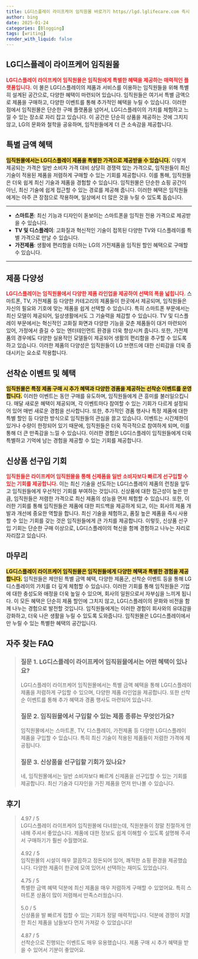 ```yaml
---
title: LG디스플레이 라이프케어 임직원몰 바로가기 https//lgd.lglifecare.com 즉시 방문
author: bing
date: 2025-01-24
categories: [Blogging]
tags: [writing]
render_with_liquid: false
---
```



<h2 id='LG디스플레이_라이프케어_임직원몰'>LG디스플레이 라이프케어 임직원몰</h2>

<p><b><span style="color: #ee2323;">LG디스플레이 라이프케어 임직원몰은 임직원에게 특별한 혜택을 제공하는 매력적인 플랫폼입니다.</span></b> 이 몰은 LG디스플레이의 제품과 서비스를 이용하는 임직원들을 위해 특별히 설계된 공간으로, 다양한 혜택이 마련되어 있습니다. 임직원들은 여기서 특별 금액으로 제품을 구매하고, 다양한 이벤트를 통해 추가적인 혜택을 누릴 수 있습니다. 이러한 점에서 임직원몰은 단순한 구매 플랫폼을 넘어서, LG디스플레이의 가치를 체험하고 느낄 수 있는 장소로 자리 잡고 있습니다. 이 공간은 단순히 상품을 제공하는 것에 그치지 않고, LG의 문화와 철학을 공유하며, 임직원들에게 더 큰 소속감을 제공합니다.</p>

<h2 id='특별_금액_혜택'>특별 금액 혜택</h2>

<p><b><span style="background-color: #ffe066;">임직원몰에서는 LG디스플레이 제품을 특별한 가격으로 제공받을 수 있습니다.</span></b> 이렇게 제공되는 가격은 일반 소비자 가격 대비 상당히 경쟁력 있는 가격으로, 임직원들이 최신 기술이 적용된 제품을 저렴하게 구매할 수 있는 기회를 제공합니다. 이를 통해, 임직원들은 더욱 쉽게 최신 기술과 제품을 경험할 수 있습니다. 임직원몰은 단순한 쇼핑 공간이 아닌, 최신 기술에 쉽게 접근할 수 있는 경로를 제공해 줍니다. 이러한 혜택은 임직원들에게는 아주 큰 장점으로 작용하며, 일상에서 더 많은 것을 누릴 수 있도록 돕습니다.</p>

<hr />

<ul>
    <li><b>스마트폰</b>: 최신 기능과 디자인이 돋보이는 스마트폰을 임직원 전용 가격으로 제공받을 수 있습니다.</li>
    <li><b>TV 및 디스플레이</b>: 고화질과 혁신적인 기술이 접목된 다양한 TV와 디스플레이를 특별 가격으로 만날 수 있습니다.</li>
    <li><b>가전제품</b>: 생활에 편리함을 더하는 LG의 가전제품을 임직원 할인 혜택으로 구매할 수 있습니다.</li>
</ul>

<hr />

<h2 id='제품_다양성'>제품 다양성</h2>

<p><b><span style="color: #ee2323;">LG디스플레이는 임직원몰에서 다양한 제품 라인업을 제공하여 선택의 폭을 넓힙니다.</span></b> 스마트폰, TV, 가전제품 등 다양한 카테고리의 제품들이 한곳에서 제공되며, 임직원들은 자신의 필요와 기호에 맞는 제품을 쉽게 선택할 수 있습니다. 특히 스마트폰 부문에서는 최신 모델이 제공되어, 일상생활에서도 그 기술력을 체감할 수 있습니다. TV 및 디스플레이 부문에서는 혁신적인 고화질 화면과 다양한 기능을 갖춘 제품들이 대거 마련되어 있어, 가정에서 즐길 수 있는 엔터테인먼트 환경을 더욱 향상시켜 줍니다. 또한, 가전제품의 경우에도 다양한 실용적인 모델들이 제공되어 생활의 편리함을 추구할 수 있도록 하고 있습니다. 이러한 제품의 다양성은 임직원들이 LG 브랜드에 대한 신뢰감을 더욱 증대시키는 요소로 작용합니다.</p>

<h2 id='선착순_이벤트'>선착순 이벤트 및 혜택</h2>

<p><b><span style="background-color: #ffe066;">임직원몰은 특정 제품 구매 시 추가 혜택과 다양한 경품을 제공하는 선착순 이벤트를 운영합니다.</span></b> 이러한 이벤트는 동안 구매를 유도하며, 임직원들에게 큰 흥미를 불러일으킵니다. 매달 새로운 혜택이 제공되며, 각 이벤트마다 참여할 수 있는 기회가 다르게 설정되어 있어 매번 새로운 경험을 선사합니다. 또한, 추가적인 경품 행사나 특정 제품에 대한 특별 할인 등 다양한 방식으로 임직원들의 관심을 끌고 있습니다. 이벤트는 시간제한이 있거나 수량이 한정되어 있기 때문에, 임직원들은 더욱 적극적으로 참여하게 되며, 이를 통해 더 큰 만족감을 느낄 수 있습니다. 이러한 경험은 LG디스플레이 임직원들에게 더욱 특별하고 기억에 남는 경험을 제공할 수 있는 기회를 제공합니다.</p>

<h2 id='신상품_선구입기회'>신상품 선구입 기회</h2>

<p><b><span style="color: #ee2323;">임직원들은 라이프케어 임직원몰을 통해 신제품을 일반 소비자보다 빠르게 선구입할 수 있는 기회를 제공합니다.</span></b> 이는 최신 기술을 선도하는 LG디스플레이 제품의 런칭을 앞두고 임직원들에게 우선적인 기회를 부여하는 것입니다. 신상품에 대한 접근성이 높은 만큼, 임직원들은 저렴한 가격으로 최신 제품의 성능을 먼저 체험할 수 있습니다. 또한, 이러한 기회를 통해 임직원들은 제품에 대한 피드백을 제공하게 되고, 이는 회사의 제품 개발과 개선에 중요한 역할을 합니다. 최신 기술을 체험하고, 품질 높은 제품을 즉시 사용할 수 있는 기회를 갖는 것은 임직원들에게 큰 가치를 제공합니다. 이렇듯, 신상품 선구입 기회는 단순한 구매 이상으로, LG디스플레이의 혁신을 함께 경험하고 나누는 자리로 자리잡고 있습니다.</p>

<h2 id='마무리'>마무리</h2>

<p><b><span style="background-color: #ffe066;">LG디스플레이 라이프케어 임직원몰은 임직원들에게 다양한 혜택과 특별한 경험을 제공합니다.</span></b> 임직원들은 제안된 특별 금액 혜택, 다양한 제품군, 선착순 이벤트 등을 통해 LG디스플레이의 가치를 더 깊게 체험할 수 있습니다. 이러한 기회를 통해 임직원들은 기업에 대한 충성도와 애정을 더욱 높일 수 있으며, 회사의 일원으로서 자부심을 느끼게 됩니다. 이 모든 혜택은 단순히 제품 할인에 그치지 않고, LG디스플레이의 문화와 비전을 함께 나누는 경험으로 발전할 것입니다. 임직원들에게는 이러한 경험이 회사와의 유대감을 강화하고, 더욱 나은 생활을 누릴 수 있도록 도와줍니다. 임직원몰은 LG디스플레이에서만 누릴 수 있는 특별한 혜택의 공간입니다.</p>


<h2 id='자주_찾는_FAQ'>자주 찾는 FAQ</h2>
<div itemscope="" itemtype="https://schema.org/FAQPage"> 
<blockquote> 
<div itemscope="" itemprop="mainEntity" itemtype="https://schema.org/Question"> 
<h3 itemprop="name">질문 1. LG디스플레이 라이프케어 임직원몰에서는 어떤 혜택이 있나요?</h3> 
<div itemscope="" itemprop="acceptedAnswer" itemtype="https://schema.org/Answer"> 
<span itemprop="text"> 
<p>LG디스플레이 라이프케어 임직원몰에서는 특별 금액 혜택을 통해 LG디스플레이 제품을 저렴하게 구입할 수 있으며, 다양한 제품 라인업을 제공합니다. 또한 선착순 이벤트를 통해 추가 혜택과 경품 행사도 마련되어 있습니다.</p> 
</span> 
</div> 
</div> 

<div itemscope="" itemprop="mainEntity" itemtype="https://schema.org/Question"> 
<h3 itemprop="name">질문 2. 임직원몰에서 구입할 수 있는 제품 종류는 무엇인가요?</h3> 
<div itemscope="" itemprop="acceptedAnswer" itemtype="https://schema.org/Answer"> 
<span itemprop="text"> 
<p>임직원몰에서는 스마트폰, TV, 디스플레이, 가전제품 등 다양한 LG디스플레이 제품을 구입할 수 있습니다. 특히 최신 기술이 적용된 제품들이 저렴한 가격에 제공됩니다.</p> 
</span> 
</div> 
</div> 

<div itemscope="" itemprop="mainEntity" itemtype="https://schema.org/Question"> 
<h3 itemprop="name">질문 3. 신상품을 선구입할 기회가 있나요?</h3> 
<div itemscope="" itemprop="acceptedAnswer" itemtype="https://schema.org/Answer"> 
<span itemprop="text"> 
<p>네, 임직원몰에서는 일반 소비자보다 빠르게 신제품을 선구입할 수 있는 기회를 제공합니다. 최신 기술과 디자인을 가진 제품을 먼저 만나볼 수 있습니다.</p> 
</span> 
</div> 
</div> 
</blockquote> 
</div>
<h2 id='후기'>후기</h2>
<div itemscope itemtype="https://schema.org/Product">
  <blockquote>
  <div itemprop="review" itemscope itemtype="https://schema.org/Review">
      <div itemprop="reviewRating" itemscope itemtype="https://schema.org/Rating"> <span itemprop="ratingValue">4.97</span> / <span itemprop="bestRating">5</span> </div>
      <span itemprop="reviewBody">LG디스플레이 라이프케어 임직원몰에 다녀왔는데, 직원분들이 정말 친절하게 안내해 주셔서 좋았습니다. 제품에 대한 정보도 쉽게 이해할 수 있도록 설명해 주셔서 구매하기가 훨씬 수월했어요.</span>
  </div>
  <br>
  <div itemprop="review" itemscope itemtype="https://schema.org/Review">
      <div itemprop="reviewRating" itemscope itemtype="https://schema.org/Rating"> <span itemprop="ratingValue">4.92</span> / <span itemprop="bestRating">5</span> </div>
      <span itemprop="reviewBody">임직원몰의 시설이 매우 깔끔하고 정돈되어 있어, 쾌적한 쇼핑 환경을 제공했습니다. 다양한 제품이 한곳에 모여 있어서 선택하는 재미도 있었습니다.</span>
  </div>
  <br>
  <div itemprop="review" itemscope itemtype="https://schema.org/Review">
      <div itemprop="reviewRating" itemscope itemtype="https://schema.org/Rating"> <span itemprop="ratingValue">4.75</span> / <span itemprop="bestRating">5</span> </div>
      <span itemprop="reviewBody">특별한 금액 혜택 덕분에 최신 제품을 매우 저렴하게 구매할 수 있었어요. 특히 스마트폰 상품이 많이 저렴해서 만족스러웠습니다.</span>
  </div>
  <br>
  <div itemprop="review" itemscope itemtype="https://schema.org/Review">
      <div itemprop="reviewRating" itemscope itemtype="https://schema.org/Rating"> <span itemprop="ratingValue">5.0</span> / <span itemprop="bestRating">5</span> </div>
      <span itemprop="reviewBody">신상품을 발 빠르게 접할 수 있는 기회가 정말 매력적입니다. 덕분에 경쟁이 치열한 최신 제품을 남들보다 먼저 가져갈 수 있었습니다!</span>
  </div>
  <br>
  <div itemprop="review" itemscope itemtype="https://schema.org/Review">
      <div itemprop="reviewRating" itemscope itemtype="https://schema.org/Rating"> <span itemprop="ratingValue">4.87</span> / <span itemprop="bestRating">5</span> </div>
      <span itemprop="reviewBody">선착순으로 진행되는 이벤트도 매우 유용했습니다. 제품 구매 시 추가 혜택을 받을 수 있어서 기분이 좋았어요.</span>
  </div>
  </blockquote>
</div>
